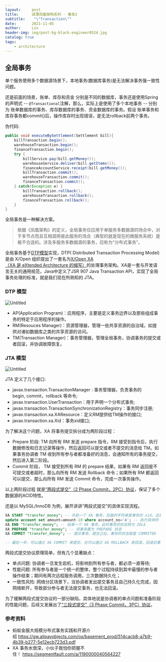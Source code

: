 ```yaml
---
layout:     post
title:      读薄凤凰架构系列 - 事务2
subtitle:    "\"Transaction\""
date:       2021-11-05
author:     Lin
header-img: img/post-bg-black-engineer0524.jpg
catalog: true
tags:
    - architecture
---
```


## **全局事务**

单个服务使用多个数据源场景下，本地事务(数据库事务)是无法解决事务强一致性问题。

还是前面的场景，账单、库存和资金 分别是不同的数据库，事务还是使用Spring的声明式 -- `@Transactional`注解，那么，实际上是使用了多个本地事务 -- 分别为 账单数据库的事务、库存数据库的事务、资金数据库的事务。假设 账单事务和库存事务都commit()后，操作库存时出现错误，是无法rollback前两个事务。

伪代码:

```java
public void executeBySettlement(Settlement bill){
    billTransaction.begin();
    warehouseTransaction.begin();
    financeTransaction.begin();
    try {
        billService.pay(bill.getMoney());
        warehouseService.deliver(bill.getItems());
        financeAccountService.receipt(bill.getMoney());
        billTransaction.commit();
        warehouseTransaction.commit();
        financeTransaction.commit();
    } catch(Exception e) {
        billTransaction.rollback();
        warehouseTransaction.rollback();
        financeTransaction.rollback();
    }
}
```

全局事务是一种解决方案。

> 依据《凤凰架构》的定义，全局事务仅应用于单服务多数据源的场合中，对于多节点而且互相调用彼此服务的场合（典型的就是现在的微服务系统）是极不合适的。涉及多服务多数据源的事务，应称为"分布式事务"。
>

全局事务基于[DTP模型](https://en.wikipedia.org/wiki/Distributed_transaction)实现，DTP( Distributed Transaction Processing Model)是由 X/Open 组织提出了一套名为[X/Open XA（XA 是 eXtended Architecture 的缩写）](https://zh.wikipedia.org/wiki/X/Open_XA)的处理事务架构。XA是一套与开发语言无关的通用规范，Java中定义了JSR 907 Java Transaction API，实现了全局事务处理的标准，就是我们现在所熟知的 JTA。

### **DTP 模型**

![Untitled](https://s3-us-west-2.amazonaws.com/secure.notion-static.com/f5a20c21-c7c4-41e1-9857-cf92bdc59fa3/Untitled.png)

- AP(Application Program)：应用程序，主要是定义事务边界以及那些组成事务的特定于应用程序的操作。
- RM(Resouces Manager)：资源管理器，管理一些共享资源的自治域，如提供对诸如数据库之类的共享资源的访问。
- TM(Transaction Manager)：事务管理器，管理全局事务，协调事务的提交或者回滚，并协调故障恢复。

### **JTA 模型**

![Untitled](https://s3-us-west-2.amazonaws.com/secure.notion-static.com/4ba6c719-469e-435b-b693-e5a9b9e80a94/Untitled.png)

JTA 定义了几个接口:

- javax.transaction.TransactionManager : 事务管理器，负责事务的begin, commit，rollback 等命令;
- javax.transaction.UserTransaction：用于声明一个分布式事务;
- javax.transaction.TransactionSynchronizationRegistry：事务同步注册;
- javax.transaction.xa.XAResource：定义RM提供给TM操作的接口;
- javax.transaction.xa.Xid：事务xid接口;

为了解决这个问题，XA 将事务提交拆分成为两阶段过程：

- Prepare 阶段: TM 向所有 RM 发送 prepare 指令，RM 接受到指令后，执行数据修改和日志记录等操作，然后返回可以提交或者不提交的消息给 TM。如果事务协调者 TM 收到所有参与者都准备好的消息，会通知所有的事务提交，然后进入第二阶段。
- Commit 阶段， TM 接受到所有 RM 的 prepare 结果，如果有 RM 返回是不可提交或者超时，那么向所有 RM 发送 Rollback 命令；如果所有 RM 都返回可以提交，那么向所有 RM 发送 Commit 命令，完成一次事务操作。

以上两阶段过程 就是[“两段式提交”（2 Phase Commit，2PC）协议](https://zh.wikipedia.org/wiki/%E4%BA%8C%E9%98%B6%E6%AE%B5%E6%8F%90%E4%BA%A4)，保证了多个数据源的ACID特性。

还是以 MySQL/InnoDB 为例，展开讲讲“两段式提交”的具体实现流程。

```sql
XA START "transfer_money"; -- 开启一个 XA 事务，后面的字符串是事务的 xid，这是一个唯一字符串，开启之后，事务的状态变为 ACTIVE
update account set amount=amount-10 where account_no='A'; -- 执行具体的 SQL
XA END "transfer_money"; -- 结束一个 XA 事务，此时事务的状态转为 IDLE
XA PREPARE "transfer_money"; -- 将事务置为 PREPARE 状态
XA COMMIT "transfer_money"; -- 提交事务，提交之后，事务的状态就是 COMMITED

-- 最后一步，可以通过 XA COMMIT 来提交，也可以通过 XA ROLLBACK 来回滚，回滚后事务的状态就是 ROLLBACK。
```

两段式提交协议原理简单，但有几个显著缺点：

- 单点问题: 协调者一旦发生宕机，将影响到所有参与者，都必须一直等待;
- 性能问题: 所有参与者是一个统一的整体，整个过程持续到其中最慢的参与者操作结束；期间有两次远程服务调用，三次数据持久化；
- 一致性风险: 网络分区场景下，当协调者发出提交事务且自己持久化完成，因网络断开，导致部分参与者无法提交事务，也无法回滚。

为了缓解两段式提交协议的一部分缺陷，具体地说是协调者的单点问题和准备阶段的性能问题，后续又发展出了[“三段式提交”（3 Phase Commit，3PC）协议](https://zh.wikipedia.org/wiki/%E4%B8%89%E9%98%B6%E6%AE%B5%E6%8F%90%E4%BA%A4)。

### **参考资料**

- 蚂蚁金服大规模分布式事务实践和开源介绍 <https://gw.alipayobjects.com/os/basement_prod/514cacb8-a7b9-4b39-b277-5e12ecb723d3.pdf>
- XA 事务水很深，小伙子我怕你把握不住！ <https://segmentfault.com/a/1190000040564227>
